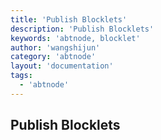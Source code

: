 ```yaml
---
title: 'Publish Blocklets'
description: 'Publish Blocklets'
keywords: 'abtnode, blocklet'
author: 'wangshijun'
category: 'abtnode'
layout: 'documentation'
tags:
  - 'abtnode'
---
```


## Publish Blocklets

[//]: # (TODO: Finish Document)
